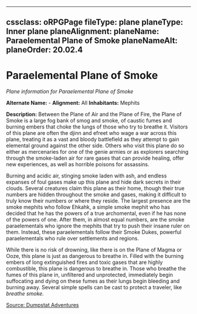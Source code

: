 
---
cssclass: oRPGPage
fileType: plane
planeType: Inner plane
planeAlignment: 
planeName: Paraelemental Plane of Smoke
planeNameAlt: 
planeOrder: 20.02.4
---
# Paraelemental Plane of Smoke
*Plane information for Paraelemental Plane of Smoke*

**Alternate Name:**  - 
**Alignment:** All 
**Inhabitants:** Mephits

**Description:** Between the Plane of Air and the Plane of Fire, the Plane of Smoke is a large fog bank of smog and smoke, of caustic fumes and burning embers that choke the lungs of those who try to breathe it. Visitors of this plane are often the djinn and efreet who wage a war across this plane, treating it as a vast and bloody battlefield as they attempt to gain elemental ground against the other side. Others who visit this plane do so either as mercenaries for one of the genie armies or as explorers searching through the smoke-laden air for rare gases that can provide healing, offer new experiences, as well as horrible poisons for assassins.

Burning and acidic air, stinging smoke laden with ash, and endless expanses of foul gases make up this plane and hide dark secrets in their clouds. Several creatures claim this plane as their home, though their true numbers are hidden throughout the smoke and gases, making it difficult to truly know their numbers or where they reside. The largest presence are the smoke mephits who follow Ehkahk, a simple smoke mephit who has decided that he has the powers of a true archomental, even if he has none of the powers of one. After them, in almost equal numbers, are the smoke paraelementals who ignore the mephits that try to push their insane ruler on them. Instead, these paraelementals follow their Smoke Dukes, powerful paraelementals who rule over settlements and regions.

While there is no risk of drowning, like there is on the Plane of Magma or Ooze, this plane is just as dangerous to breathe in. Filled with the burning embers of long extinguished fires and toxic gases that are highly combustible, this plane is dangerous to breathe in. Those who breathe the fumes of this plane in, unfiltered and unprotected, immediately begin suffocating and dying on these fumes as their lungs begin bleeding and burning away. Several simple spells can be cast to protect a traveler, like _breathe smoke._

[Source: Dumpstat Adventures](https://dumpstatadventures.com/the-gm-is-always-right/the-planes-para-elemental-planes)
